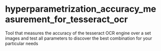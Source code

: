 # hyperparametrization_accuracy_measurement_for_tesseract_ocr
Tool that measures the accuracy of the tesseract OCR engine over a set images and test all parameters to discover the best combination for your particular needs

